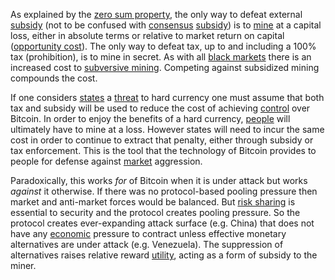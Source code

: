 As explained by the [zero sum property](Zero-Sum-Property), the only way to defeat external [subsidy](https://en.wikipedia.org/wiki/Subsidy) (not to be confused with [consensus](Glossary#consensus) [subsidy](Glossary#subsidy)) is to [mine](Glossary#mine) at a capital loss, either in absolute terms or relative to market return on capital ([opportunity cost](https://en.wikipedia.org/wiki/Opportunity_cost)). The only way to defeat tax, up to and including a 100% tax (prohibition), is to mine in secret. As with all [black markets](https://en.wikipedia.org/wiki/Black_market) there is an increased cost to [subversive mining](https://www.theatlantic.com/magazine/archive/2017/09/big-in-venezuela/534177). Competing against subsidized mining compounds the cost.

If one considers [states](Glossary#state) a [threat](Axiom-of-Resistance) to hard currency one must assume that both tax and subsidy will be used to reduce the cost of achieving [control](Glossary#power) over Bitcoin. In order to enjoy the benefits of a hard currency, [people](Glossary#person) will ultimately have to mine at a loss. However states will need to incur the same cost in order to continue to extract that penalty, either through subsidy or tax enforcement. This is the tool that the technology of Bitcoin provides to people for defense against [market](Glossary#market) aggression.

Paradoxically, this works *for* of Bitcoin when it is under attack but works *against* it otherwise. If there was no protocol-based pooling pressure then market and anti-market forces would be balanced. But [risk sharing](Risk-Sharing-Principle) is essential to security and the protocol creates pooling pressure. So the protocol creates ever-expanding attack surface (e.g. China) that does not have any [economic](Glossary#economy) pressure to contract unless effective monetary alternatives are under attack (e.g. Venezuela). The suppression of alternatives raises relative reward [utility](Glossary#utility), acting as a form of subsidy to the miner.
